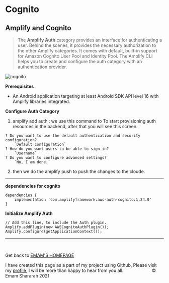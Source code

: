 #  Cognito

## Amplify and Cognito

> The **Amplify Auth** category provides an interface for authenticating a user. Behind the scenes, it provides the necessary authorization to the other Amplify categories. It comes with default, built-in support for Amazon Cognito User Pool and Identity Pool. The Amplify CLI helps you to create and configure the auth category with an authentication provider.

![cognito](https://i.stack.imgur.com/8Fe2t.png)

 **Prerequisites**

+ An Android application targeting at least Android SDK API level 16 with Amplify libraries integrated.

**Configure Auth Category**

1. amplify add auth : we use this command to To start provisioning auth resources in the backend, after that you will see this screen.

```
? Do you want to use the default authentication and security configuration?
    `Default configuration`
? How do you want users to be able to sign in?
    `Username`
? Do you want to configure advanced settings?
    `No, I am done.`
```

2. then we do the amplify push to push the changes to the cloude.

***

**dependencies for cognito**

```
dependencies {
    implementation 'com.amplifyframework:aws-auth-cognito:1.24.0'
}
```

**Initialize Amplify Auth**

```
// Add this line, to include the Auth plugin.
Amplify.addPlugin(new AWSCognitoAuthPlugin());
Amplify.configure(getApplicationContext());
```

<hr>


&nbsp; 
 
 Get back to [EMAM'S HOMEPAGE](https://emam96.github.io/reading-notes/)
 
 
 
 I have created this page as a part of my project using Github, Please visit my [profile](https://github.com/Emam96), I will be more than happy to hear from you all.      &nbsp;        &nbsp;       &nbsp;   &nbsp;&nbsp;&nbsp;&nbsp;&nbsp;&nbsp;&nbsp;&nbsp;&nbsp;&nbsp;&nbsp;&nbsp;&nbsp;&nbsp;&nbsp;      © Emam Shararah 2021